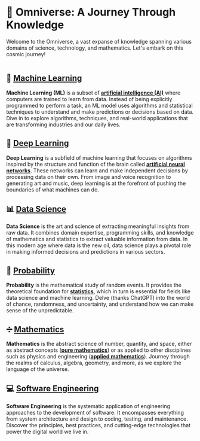 # 🌌 Omniverse: A Journey Through Knowledge

Welcome to the Omniverse, a vast expanse of knowledge spanning various domains
of science, technology, and mathematics. Let's embark on this cosmic journey!

```{tableofcontents}

```

## 🤖 [Machine Learning](https://en.wikipedia.org/wiki/Machine_learning)

**Machine Learning (ML)** is a subset of
**[artificial intelligence (AI)](https://en.wikipedia.org/wiki/Artificial_intelligence)**
where computers are trained to learn from data. Instead of being explicitly
programmed to perform a task, an ML model uses algorithms and statistical
techniques to understand and make predictions or decisions based on data. Dive
in to explore algorithms, techniques, and real-world applications that are
transforming industries and our daily lives.

## 🧠 [Deep Learning](https://en.wikipedia.org/wiki/Deep_learning)

**Deep Learning** is a subfield of machine learning that focuses on algorithms
inspired by the structure and function of the brain called
**[artificial neural networks](https://en.wikipedia.org/wiki/Artificial_neural_network)**.
These networks can learn and make independent decisions by processing data on
their own. From image and voice recognition to generating art and music, deep
learning is at the forefront of pushing the boundaries of what machines can do.

## 📊 [Data Science](https://en.wikipedia.org/wiki/Data_science)

**Data Science** is the art and science of extracting meaningful insights from
raw data. It combines domain expertise, programming skills, and knowledge of
mathematics and statistics to extract valuable information from data. In this
modern age where data is the new oil, data science plays a pivotal role in
making informed decisions and predictions in various sectors.

## 🎲 [Probability](https://en.wikipedia.org/wiki/Probability)

**Probability** is the mathematical study of random events. It provides the
theoretical foundation for
**[statistics](https://en.wikipedia.org/wiki/Statistics)**, which in turn is
essential for fields like data science and machine learning. Delve (thanks
ChatGPT) into the world of chance, randomness, and uncertainty, and understand
how we can make sense of the unpredictable.

## ➗ [Mathematics](https://en.wikipedia.org/wiki/Mathematics)

**Mathematics** is the abstract science of number, quantity, and space, either
as abstract concepts
(**[pure mathematics](https://en.wikipedia.org/wiki/Pure_mathematics)**) or as
applied to other disciplines such as physics and engineering
(**[applied mathematics](https://en.wikipedia.org/wiki/Applied_mathematics)**).
Journey through the realms of calculus, algebra, geometry, and more, as we
explore the language of the universe.

## 💻 [Software Engineering](https://en.wikipedia.org/wiki/Software_engineering)

**Software Engineering** is the systematic application of engineering approaches
to the development of software. It encompasses everything from system
architecture and design to coding, testing, and maintenance. Discover the
principles, best practices, and cutting-edge technologies that power the digital
world we live in.
